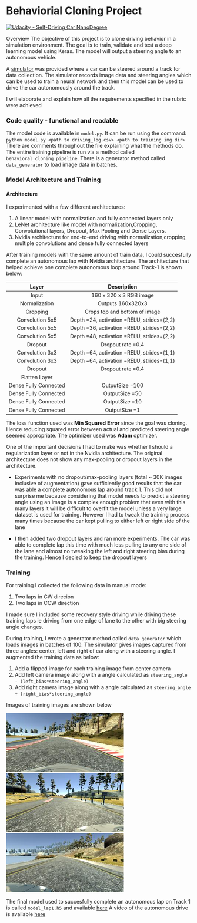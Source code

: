 # Behaviorial Cloning Project

[![Udacity - Self-Driving Car NanoDegree](https://s3.amazonaws.com/udacity-sdc/github/shield-carnd.svg)](http://www.udacity.com/drive)

Overview
The objective of this project is to clone driving behavior in a simulation environment. The goal is to train, validate and test a deep learning model using Keras. The model will output a steering angle to an autonomous vehicle.

A [simulator](https://github.com/udacity/self-driving-car-sim)  was provided where a car can be steered around a track for data collection. The simulator records image data and steering angles which can be used to train a neural network and then this model can be used to drive the car autonomously around the track.

I will elaborate and explain how all the requirements specified in the rubric were achieved

### Code quality - functional and readable

The model code is available in `model.py`. It can be run using the command:
 `python model.py <path to driving_log.csv> <path to training img dir>`
 There are comments throughout the file explaining what the methods
  do. The entire training pipeline is run via  a method called `behavioral_cloning_pipeline`. There is a generator method called `data_generator` to load image data in batches.
  
### Model Architecture and Training

#### Architecture
I experimented with a few different architectures:
1. A linear model with normalization and fully connected layers only
2. LeNet architecture like model with normalization,Cropping, Convolutional layers, Dropout, Max Pooling and Dense Layers.
3. Nvidia architecture for end-to-end driving with normalization,cropping, multiple convolutions and dense fully connected layers

After training models with the same amount of train data, I could succesfully complete an autonomous lap with Nvidia architecture. The architecture that helped achieve one complete autonomous loop around Track-1 is shown below:

| Layer         		|     Description	        		| 
|:---------------------:|:---------------------------------------------:| 
| Input         		| 160 x 320 x 3 RGB image		| 
| Normalization    	| Outputs 160x320x3 	|
|Cropping| Crops top and bottom of image	|
|Convolution 5x5      	| Depth =24, activation =RELU, strides=(2,2)	|
|Convolution 5x5      	| Depth =36, activation =RELU, strides=(2,2)	|
|Convolution 5x5      	| Depth =48, activation =RELU, strides=(2,2)	|
|Dropout				| Dropout rate =0.4						|
|Convolution 3x3     	| Depth =64, activation =RELU, strides=(1,1)	|  
|Convolution 3x3     	| Depth =64, activation =RELU, strides=(1,1)	|  
|Dropout				| Dropout rate =0.4						|
|Flatten Layer			|										|
| Dense Fully Connected | OutputSize =100							|
| Dense Fully Connected | OutputSize =50							|   
| Dense Fully Connected | OutputSize =10							| 
| Dense Fully Connected | OutputSize =1							| 

The loss function used was **Min Squared Error** since the goal was cloning. Hence reducing squared error between actual and predicted steering angle seemed appropriate. The optimizer used was **Adam** optimizer.

One of the important decisions I had to make was whether I should a regularization layer or not in the Nvidia architecture. The original architecture does not show any max-pooling or dropout layers in the architecture. 
* Experiments with no dropout/max-pooling layers (total ~ 30K images inclusive of augmentation) gave sufficiently good results that the car was able a complete autonomous lap around track 1.  This did not surprise me because considering that model needs to predict a steering angle using an image is a complex enough problem that even with this many layers it will be difficult to overfit the model unless a very large dataset is used for training.  However I had to tweak the training process many times because the car kept pulling to either left or right side of the lane

* I then added two dropout layers and ran more experiments. The car was able to complete lap this time with much less pulling to any one side of the lane and almost no tweaking the left and right steering bias during the training. Hence I decied to keep the dropout layers
 
### Training
For training I collected the following data in manual mode:
1. Two laps in CW direcion
2. Two laps in CCW direction

I made sure I included some recovery style driving while driving these training laps ie driving from one edge of lane to the other with big steering angle changes.

During training, I wrote a generator method called `data_generator` which loads images in batches of 100. The simulator gives images captured from three angles: center, left and right of car along with a steering angle. I augmented the training data as below:
1. Add a flipped image for each training image from center camera
2. Add left camera image along with a angle calculated as `steering_angle - (left_bias*steering_angle)`
2. Add right camera image along with a angle calculated as `steering_angle + (right_bias*steering_angle)`

Images of training images are shown below

![Image Center](examples/center1.jpg) ![Image Center](examples/left1.jpg)![Image Center](examples/right1.jpg)


The final model used to succesfully complete an autonomous lap on Track 1 is called `model_lap1.h5` and available [here](model_lap1.h5) 
A video of the autonomous drive is available [here](output_video/output_video_lap1.mp4) 









